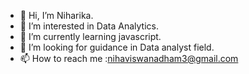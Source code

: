 - 👋 Hi, I’m Niharika.
- 👀 I’m interested in Data Analytics.
- 🌱 I’m currently learning javascript.
- 💞️ I’m looking for guidance in Data analyst field.
- 📫 How to reach me :nihaviswanadham3@gmail.com

<!---
Niharika20040306/Niharika20040306 is a ✨ special ✨ repository because its `README.md` (this file) appears on your GitHub profile.
You can click the Preview link to take a look at your changes.
--->
